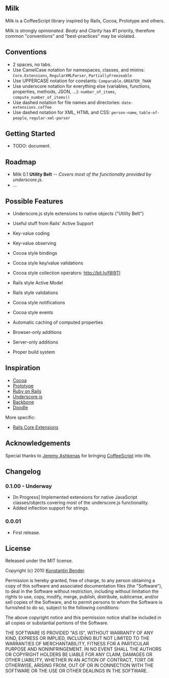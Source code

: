 Milk
----

Milk is a CoffeeScript library inspired by Rails, Cocoa, Prototype and others.

Milk is strongly *opinionated*. *Beaty* and *Clarity* has #1 priority, therefore
common "conventions" and "best-practices" may be violated.


Conventions
-----------

* 2 spaces, no tabs.
* Use CamelCase notation for namespaces, classes, and mixins:
  `Core.Extensions`, `RegularXMLParser`, `PartiallyFreezeable`
* Use UPPERCASE notation for constants:
  `Comparable.GREATER_THAN`
* Use underscore notation for everything else (variables, functions, properties,
  methods, JSON, ...):
  `number_of_items`, `compute_number_of_items()`
* Use dashed notation for file names and directories: `date-extensions.coffee`
* Use dashed notation for XML, HTML and CSS: `person-name`, `table-of-people`, `regular-xml-parser`

Getting Started
---------------

* TODO: document.


Roadmap
-------

* Milk 0.1 **Utility Belt** -- *Covers most of the functionalty provided by underscore.js.*
* ...


Possible Features
-----------------

* Underscore.js style extensions to native objects ("Utility Belt")
* Useful stuff from Rails' Active Support

* Key-value coding
* Key-value observing
* Cocoa style bindings
* Cocoa style key/value validations
* Cocoa style collection operators: http://bit.ly/f8I9Tl

* Rails style Active Model
* Rails style validations

* Cocoa style notifications
* Cocoa style events

* Automatic caching of computed properties

* Browser-only additions
* Server-only additions

* Proper build system


Inspiration
-----------

* [Cocoa](http://developer.apple.com/cocoa/)
* [Prototype](http://www.prototypejs.org/)
* [Ruby on Rails](http://rubyonrails.org/)
* [Underscore.js](http://documentcloud.github.com/underscore/)
* [Backbone](http://documentcloud.github.com/backbone/)
* [Doodle](http://www.rubyinside.com/doodle-a-new-way-to-build-and-define-ruby-classes-795.html)

More specific:

* [Rails Core Extensions](http://guides.rubyonrails.org/active_support_core_extensions.html)


Acknowledgements
----------------

Special thanks to [Jeremy Ashkenas](https://github.com/jashkenas) for bringing
[CoffeeScript](http://jashkenas.github.com/coffee-script/) into life.


Changelog
---------

### 0.1.00 - Underway

* [In Progress] Implemented extensions for native JavaScript classes/objects
  covering most of the underscore.js functionality.
* Added inflection support for strings.


### 0.0.01

* First release.


License
-------

Released under the MIT license.

Copyright (c) 2010 [Konstantin Bender](https://github.com/konstantinbender).

Permission is hereby granted, free of charge, to any person obtaining a copy
of this software and associated documentation files (the "Software"), to deal
in the Software without restriction, including without limitation the rights
to use, copy, modify, merge, publish, distribute, sublicense, and/or sell
copies of the Software, and to permit persons to whom the Software is
furnished to do so, subject to the following conditions:

The above copyright notice and this permission notice shall be included in
all copies or substantial portions of the Software.

THE SOFTWARE IS PROVIDED "AS IS", WITHOUT WARRANTY OF ANY KIND, EXPRESS OR
IMPLIED, INCLUDING BUT NOT LIMITED TO THE WARRANTIES OF MERCHANTABILITY,
FITNESS FOR A PARTICULAR PURPOSE AND NONINFRINGEMENT. IN NO EVENT SHALL THE
AUTHORS OR COPYRIGHT HOLDERS BE LIABLE FOR ANY CLAIM, DAMAGES OR OTHER
LIABILITY, WHETHER IN AN ACTION OF CONTRACT, TORT OR OTHERWISE, ARISING FROM,
OUT OF OR IN CONNECTION WITH THE SOFTWARE OR THE USE OR OTHER DEALINGS IN
THE SOFTWARE.
